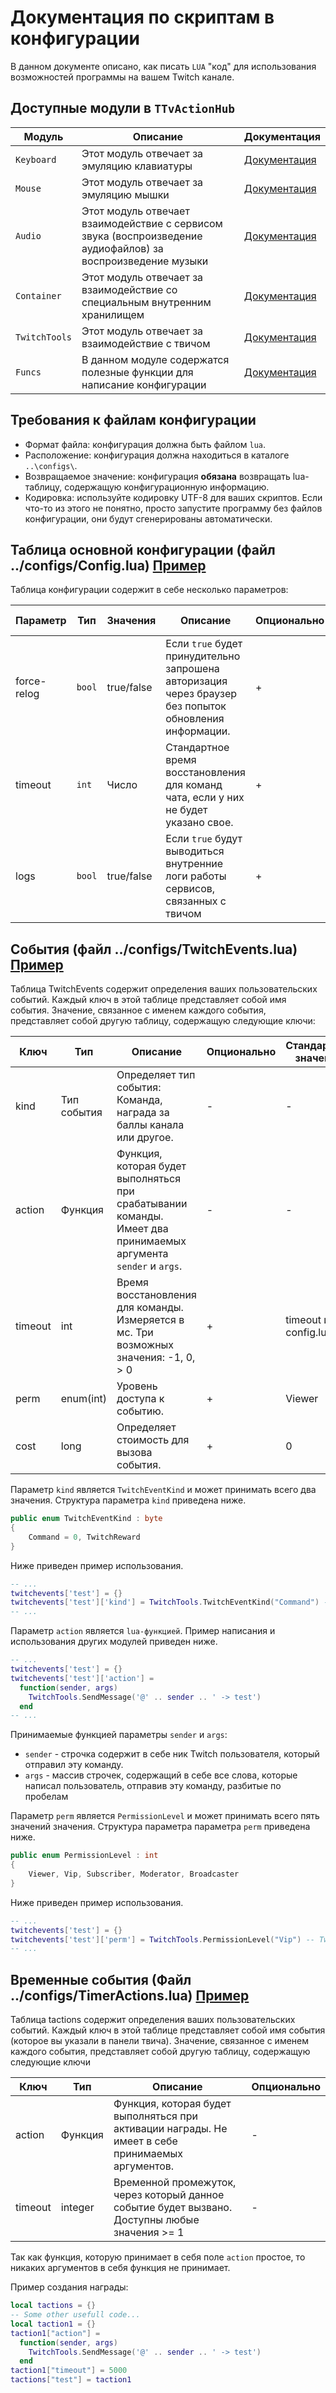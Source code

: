 # Документация по скриптам в конфигурации

В данном документе описано, как писать `LUA` "код" для использования возможностей программы на вашем Twitch канале.

## Доступные модули в `TTvActionHub`

| Модуль        | Описание                                                                                                     | Документация                          |
|---------------|--------------------------------------------------------------------------------------------------------------|---------------------------------------|
| `Keyboard`    | Этот модуль отвечает за эмуляцию клавиатуры                                                                  | [Документация](API/RU/Keyboard.md)    |
| `Mouse`       | Этот модуль отвечает за эмуляцию мышки                                                                       | [Документация](API/RU/Mouse.md)       |
| `Audio`       | Этот модуль отвечает взаимодействие с сервисом звука (воспроизведение аудиофайлов) за воспроизведение музыки | [Документация](API/RU/Audio.md)       |
| `Container`   | Этот модуль отвечает за взаимодействие со специальным внутренним хранилищем                                  | [Документация](API/RU/Container.md)   |
| `TwitchTools` | Этот модуль отвечает за взаимодействие с твичом                                                              | [Документация](API/RU/TwitchTools.md) |
| `Funcs`       | В данном модуле содержатся полезные функции для написание конфигурации                                       | [Документация](API/RU/Funcs.md)       |

## Требования к файлам конфигурации

- Формат файла: конфигурация должна быть файлом `lua`.
- Расположение: конфигурация должна находиться в каталоге `..\configs\`.
- Возвращаемое значение: конфигурация **обязана** возвращать lua-таблицу, содержащую конфигурационную информацию.
- Кодировка: используйте кодировку UTF-8 для ваших скриптов.
  Если что-то из этого не понятно, просто запустите программу без файлов конфигурации, они будут сгенерированы автоматически.

## Таблица основной конфигурации (файл ../configs/Config.lua) [Пример](example/Config.md)

Таблица конфигурации содержит в себе несколько параметров:

| Параметр    | Тип    | Значения   | Описание                                                                                               | Опционально | Стандартное значение |
|-------------|--------|------------|--------------------------------------------------------------------------------------------------------|-------------|----------------------|
| force-relog | `bool` | true/false | Если `true` будет принудительно запрошена авторизация через браузер без попыток обновления информации. | +           | `false`              |
| timeout     | `int`  | Число      | Стандартное время восстановления для команд чата, если у них не будет указано свое.                    | +           | `30000`              |
| logs        | `bool` | true/false | Если `true` будут выводиться внутренние логи работы сервисов, связанных с твичом                       | +           | `false`              |

## События (файл ../configs/TwitchEvents.lua) [Пример](example/TwitchEvents.md)

Таблица TwitchEvents содержит определения ваших пользовательских событий. Каждый ключ в этой таблице представляет собой имя события. Значение, связанное с именем каждого события, представляет собой другую таблицу, содержащую следующие ключи:

| Ключ    | Тип         | Описание                                                                                                        | Опционально | Стандартное значение  |
|---------|-------------|-----------------------------------------------------------------------------------------------------------------|-------------|-----------------------|
| kind    | Тип события | Определяет тип события: Команда, награда за баллы канала или другое.                                            | -           | -                     |
| action  | Функция     | Функция, которая будет выполняться при срабатывании команды. Имеет два принимаемых аргумента `sender` и `args`. | -           | -                     |
| timeout | int         | Время восстановления для команды. Измеряется в мс. Три возможных значения: -1, 0, > 0                           | +           | timeout из config.lua |
| perm    | enum(int)   | Уровень доступа к событию.                                                                                      | +           | Viewer                |
| cost    | long        | Определяет стоимость для вызова события.                                                                        | +           | 0                     |

Параметр `kind` является `TwitchEventKind` и может принимать всего два значения. Структура параметра `kind` приведена ниже.

```cs
public enum TwitchEventKind : byte
{
    Command = 0, TwitchReward
}
```

Ниже приведен пример использования.

```lua
-- ...
twitchevents['test'] = {}
twitchevents['test']['kind'] = TwitchTools.TwitchEventKind("Command") -- TwitchTools.TwitchEventKind.TwitchReward
-- ...
```

Параметр `action` является `lua-функцией`. Пример написания и использования других модулей приведен ниже.

```lua
-- ...
twitchevents['test'] = {}
twitchevents['test']['action'] =
  function(sender, args)
    TwitchTools.SendMessage('@' .. sender .. ' -> test')
  end
-- ...
```

Принимаемые функцией параметры `sender` и `args`:

- `sender` - строчка содержит в себе ник Twitch пользователя, который отправил эту команду.
- `args` - массив строчек, содержащий в себе все слова, которые написал пользователь, отправив эту команду, разбитые по пробелам

Параметр `perm` является `PermissionLevel` и может принимать всего пять значений значения. Структура параметра параметра `perm` приведена ниже.

```cs
public enum PermissionLevel : int
{
    Viewer, Vip, Subscriber, Moderator, Broadcaster
}
```

Ниже приведен пример использования.

```lua
-- ...
twitchevents['test'] = {}
twitchevents['test']['perm'] = TwitchTools.PermissionLevel("Vip") -- TwitchTools.PermissionLevel.Viewer
-- ...
```

## Временные события (Файл ../configs/TimerActions.lua) [Пример](example/TimerActions.md)

Таблица tactions содержит определения ваших пользовательских событий. Каждый ключ в этой таблице представляет собой имя события (которое вы указали в панели твича). Значение, связанное с именем каждого события, представляет собой другую таблицу, содержащую следующие ключи

| Ключ    | Тип     | Описание                                                                                          | Опционально |
|---------|---------|---------------------------------------------------------------------------------------------------|-------------|
| action  | Функция | Функция, которая будет выполняться при активации награды. Не имеет в себе принимаемых аргументов. | -           |
| timeout | integer | Временной промежуток, через который данное событие будет вызвано. Доступны любые значения >= 1    | -           |

Так как функция, которую принимает в себя поле `action` простое, то никаких аргументов в себя функция не принимает.

Пример создания награды:

```lua
local tactions = {}
-- Some other usefull code...
local taction1 = {}
taction1["action"] =
  function(sender, args)
    TwitchTools.SendMessage('@' .. sender .. ' -> test')
  end
taction1["timeout"] = 5000
tactions["test"] = taction1

```

